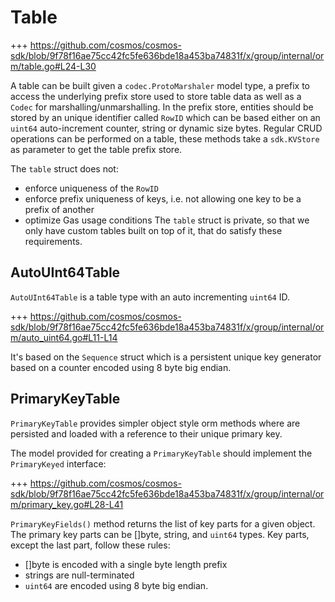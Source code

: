# Table

+++ https://github.com/cosmos/cosmos-sdk/blob/9f78f16ae75cc42fc5fe636bde18a453ba74831f/x/group/internal/orm/table.go#L24-L30

A table can be built given a `codec.ProtoMarshaler` model type, a prefix to access the underlying prefix store used to store table data as well as a `Codec` for marshalling/unmarshalling.
In the prefix store, entities should be stored by an unique identifier called `RowID` which can be based either on an `uint64` auto-increment counter, string or dynamic size bytes.
Regular CRUD operations can be performed on a table, these methods take a `sdk.KVStore` as parameter to get the table prefix store.

The `table` struct does not:
 - enforce uniqueness of the `RowID`
 - enforce prefix uniqueness of keys, i.e. not allowing one key to be a prefix
 of another
 - optimize Gas usage conditions
The `table` struct is private, so that we only have custom tables built on top of it, that do satisfy these requirements.

## AutoUInt64Table

`AutoUInt64Table` is a table type with an auto incrementing `uint64` ID.

+++ https://github.com/cosmos/cosmos-sdk/blob/9f78f16ae75cc42fc5fe636bde18a453ba74831f/x/group/internal/orm/auto_uint64.go#L11-L14

It's based on the `Sequence` struct which is a persistent unique key generator based on a counter encoded using 8 byte big endian.

## PrimaryKeyTable

`PrimaryKeyTable` provides simpler object style orm methods where are persisted and loaded with a reference to their unique primary key.

The model provided for creating a `PrimaryKeyTable` should implement the `PrimaryKeyed` interface:

+++ https://github.com/cosmos/cosmos-sdk/blob/9f78f16ae75cc42fc5fe636bde18a453ba74831f/x/group/internal/orm/primary_key.go#L28-L41

`PrimaryKeyFields()` method returns the list of key parts for a given object.
The primary key parts can be []byte, string, and `uint64` types. 
 Key parts, except the last part, follow these rules:
  - []byte is encoded with a single byte length prefix
  - strings are null-terminated
  - `uint64` are encoded using 8 byte big endian.
